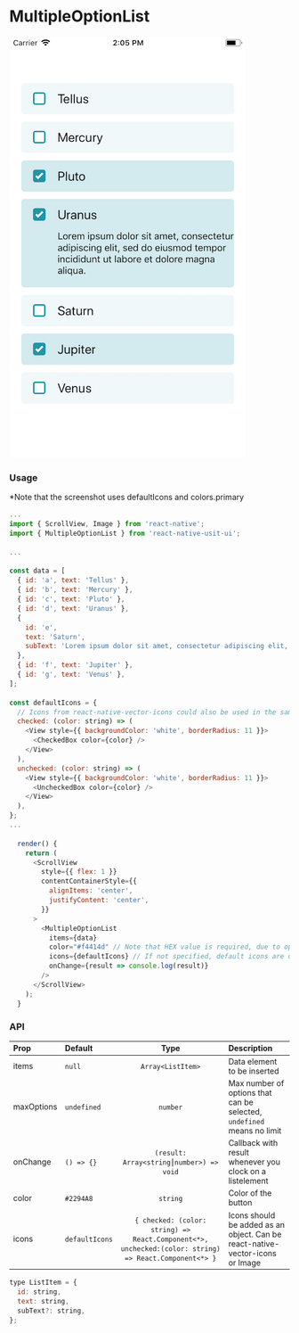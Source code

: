 # MultipleOptionList

![Screenshot of button](./screenshots/multipleoptionlist.png)

### Usage

\*Note that the screenshot uses defaultIcons and colors.primary

```js
...
import { ScrollView, Image } from 'react-native';
import { MultipleOptionList } from 'react-native-usit-ui';

...

const data = [
  { id: 'a', text: 'Tellus' },
  { id: 'b', text: 'Mercury' },
  { id: 'c', text: 'Pluto' },
  { id: 'd', text: 'Uranus' },
  {
    id: 'e',
    text: 'Saturn',
    subText: 'Lorem ipsum dolor sit amet, consectetur adipiscing elit, sed do        eiusmod tempor incididunt ut labore et dolore magna aliqua.',
  },
  { id: 'f', text: 'Jupiter' },
  { id: 'g', text: 'Venus' },
];

const defaultIcons = {
  // Icons from react-native-vector-icons could also be used in the same pattern
  checked: (color: string) => (
    <View style={{ backgroundColor: 'white', borderRadius: 11 }}>
      <CheckedBox color={color} />
    </View>
  ),
  unchecked: (color: string) => (
    <View style={{ backgroundColor: 'white', borderRadius: 11 }}>
      <UncheckedBox color={color} />
    </View>
  ),
};
...

  render() {
    return (
      <ScrollView
        style={{ flex: 1 }}
        contentContainerStyle={{
          alignItems: 'center',
          justifyContent: 'center',
        }}
      >
        <MultipleOptionList
          items={data}
          color="#f4414d" // Note that HEX value is required, due to opacity design
          icons={defaultIcons} // If not specified, default icons are used
          onChange={result => console.log(result)}
        />
      </ScrollView>
    );
  }
```

### API

| Prop       | Default        |                                                 Type                                                  | Description                                                                   |
| :--------- | :------------- | :---------------------------------------------------------------------------------------------------: | :---------------------------------------------------------------------------- |
| items      | `null`         |                                           `Array<ListItem>`                                           | Data element to be inserted                                                   |
| maxOptions | `undefined`    |                                               `number`                                                | Max number of options that can be selected, `undefined` means no limit        |
| onChange   | `() => {}`     |                               `(result: Array<string⎮number>) => void`                                | Callback with result whenever you clock on a listelement                      |
| color      | `#2294A8`      |                                               `string`                                                | Color of the button                                                           |
| icons      | `defaultIcons` | `{ checked: (color: string) => React.Component<*>, unchecked:(color: string) => React.Component<*> }` | Icons should be added as an object. Can be react-native-vector-icons or Image |

```js
type ListItem = {
  id: string,
  text: string,
  subText?: string,
};
```
